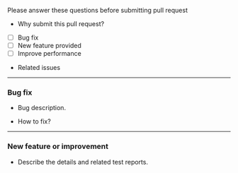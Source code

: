 Please answer these questions before submitting pull request

- Why submit this pull request?
- [ ] Bug fix
- [ ] New feature provided
- [ ] Improve performance

- Related issues

___
### Bug fix
- Bug description.

- How to fix?

___
### New feature or improvement
- Describe the details and related test reports.
